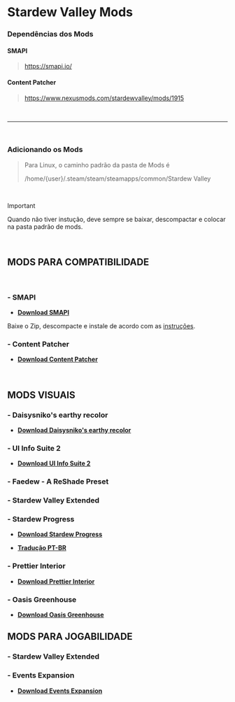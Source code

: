 # Stardew Valley Mods


### Dependências dos Mods

#### SMAPI

> https://smapi.io/

#### Content Patcher

> https://www.nexusmods.com/stardewvalley/mods/1915

<br>

___

<br>

### Adicionando os Mods

> Para Linux, o caminho padrão da pasta de Mods é
> 
> /home/{user}/.steam/steam/steamapps/common/Stardew Valley

<br>

>[!IMPORTANT]
> Quando não tiver instução, deve sempre se baixar, descompactar e colocar na pasta padrão de mods.

<br>



## MODS PARA COMPATIBILIDADE

<br>

###  - SMAPI

- [**Download SMAPI**](https://github.com/Pathoschild/SMAPI/releases)

Baixe  o Zip, descompacte e instale de acordo com as [instruções](https://stardewvalleywiki.com/Modding:Installing_SMAPI_on_Linux).


### - Content Patcher

- [**Download Content Patcher**](https://www.nexusmods.com/stardewvalley/mods/1915)


<br>

## MODS VISUAIS

### - Daisysniko's earthy recolor

- [**Download Daisysniko's earthy recolor**](https://www.nexusmods.com/stardewvalley/mods/5255)


### - UI Info Suite 2

- [**Download UI Info Suite 2**](https://www.nexusmods.com/stardewvalley/mods/7098)



### - Faedew - A ReShade Preset

### - Stardew Valley Extended

### - Stardew Progress

- [**Download Stardew Progress**](https://www.nexusmods.com/stardewvalley/mods/9786)

- [**Tradução PT-BR**](https://www.nexusmods.com/stardewvalley/mods/23923)

### - Prettier Interior

- [**Download Prettier Interior**](https://www.nexusmods.com/stardewvalley/mods/19423)



### - Oasis Greenhouse

- [**Download Oasis Greenhouse**](https://www.nexusmods.com/stardewvalley/mods/3969)


## MODS PARA JOGABILIDADE


### - Stardew Valley Extended


### - Events Expansion

- [**Download Events Expansion**](https://www.nexusmods.com/stardewvalley/mods/9042)

